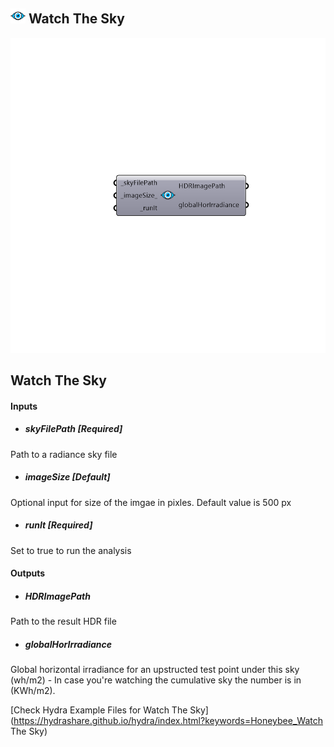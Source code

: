 ## ![](../../images/icons/Watch_The_Sky.png) Watch The Sky

![](../../images/components/Watch_The_Sky.png)

Watch The Sky
 -
 

#### Inputs
* ##### skyFilePath [Required]
Path to a radiance sky file
* ##### imageSize [Default]
Optional input for size of the imgae in pixles. Default value is 500 px
* ##### runIt [Required]
Set to true to run the analysis

#### Outputs
* ##### HDRImagePath
Path to the result HDR file
* ##### globalHorIrradiance
Global horizontal irradiance for an upstructed test point under this sky (wh/m2) - In case you're watching the cumulative sky the number is in (KWh/m2).


[Check Hydra Example Files for Watch The Sky](https://hydrashare.github.io/hydra/index.html?keywords=Honeybee_Watch The Sky)